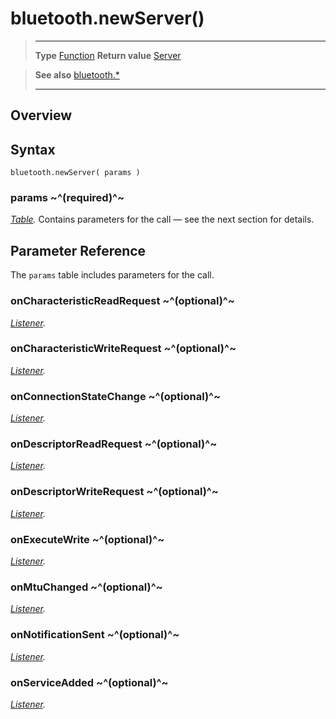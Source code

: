 # bluetooth.newServer()

> --------------------- ------------------------------------------------------------------------------------------
> __Type__              [Function](https://docs.coronalabs.com/api/type/Function.html)
> __Return value__      [Server](/plugin/bluetooth/type/Server/)


> __See also__          [bluetooth.*](/plugin/bluetooth/)
> --------------------- ------------------------------------------------------------------------------------------

## Overview

## Syntax

	bluetooth.newServer( params )

### params ~^(required)^~
_[Table](https://docs.coronalabs.com/api/type/Table.html)._ Contains parameters for the call &mdash; see the next section for details.


## Parameter Reference

The `params` table includes parameters for the call.

### onCharacteristicReadRequest ~^(optional)^~
_[Listener](https://docs.coronalabs.com/api/type/Listener.html)._

### onCharacteristicWriteRequest ~^(optional)^~
_[Listener](https://docs.coronalabs.com/api/type/Listener.html)._

### onConnectionStateChange ~^(optional)^~
_[Listener](https://docs.coronalabs.com/api/type/Listener.html)._

### onDescriptorReadRequest ~^(optional)^~
_[Listener](https://docs.coronalabs.com/api/type/Listener.html)._

### onDescriptorWriteRequest ~^(optional)^~
_[Listener](https://docs.coronalabs.com/api/type/Listener.html)._

### onExecuteWrite ~^(optional)^~
_[Listener](https://docs.coronalabs.com/api/type/Listener.html)._

### onMtuChanged ~^(optional)^~
_[Listener](https://docs.coronalabs.com/api/type/Listener.html)._

### onNotificationSent ~^(optional)^~
_[Listener](https://docs.coronalabs.com/api/type/Listener.html)._

### onServiceAdded ~^(optional)^~
_[Listener](https://docs.coronalabs.com/api/type/Listener.html)._
